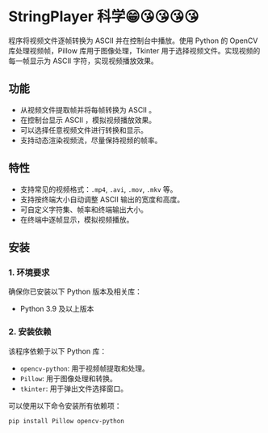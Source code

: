 # StringPlayer 科学😁😘😘😘😘

程序将视频文件逐帧转换为 ASCII 并在控制台中播放。使用 Python 的 OpenCV 库处理视频帧，Pillow 库用于图像处理，Tkinter 用于选择视频文件。实现视频的每一帧显示为 ASCII 字符，实现视频播放效果。

## 功能

- 从视频文件提取帧并将每帧转换为 ASCII 。
- 在控制台显示 ASCII ，模拟视频播放效果。
- 可以选择任意视频文件进行转换和显示。
- 支持动态渲染视频流，尽量保持视频的帧率。

## 特性

- 支持常见的视频格式：`.mp4`, `.avi`, `.mov`, `.mkv` 等。
- 支持按终端大小自动调整 ASCII 输出的宽度和高度。
- 可自定义字符集、帧率和终端输出大小。
- 在终端中逐帧显示，模拟视频播放。

## 安装

### 1. 环境要求

确保你已安装以下 Python 版本及相关库：

- Python 3.9 及以上版本

### 2. 安装依赖

该程序依赖于以下 Python 库：

- `opencv-python`: 用于视频帧提取和处理。
- `Pillow`: 用于图像处理和转换。
- `tkinter`: 用于弹出文件选择窗口。

可以使用以下命令安装所有依赖项：

```bash
pip install Pillow opencv-python

